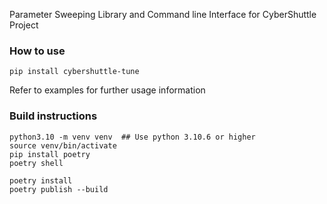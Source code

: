 Parameter Sweeping Library and Command line Interface for CyberShuttle Project

### How to use
```
pip install cybershuttle-tune
```

Refer to examples for further usage information

### Build instructions
```
python3.10 -m venv venv  ## Use python 3.10.6 or higher
source venv/bin/activate
pip install poetry
poetry shell

poetry install
poetry publish --build
```